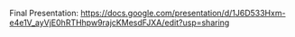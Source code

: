 Final Presentation:
<https://docs.google.com/presentation/d/1J6D533Hxm-e4e1V_ayVjE0hRTHhpw9rajcKMesdFJXA/edit?usp=sharing>
